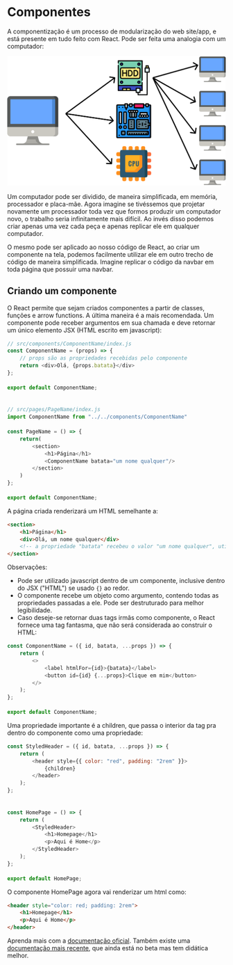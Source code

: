 # Componentes

A componentização é um processo de modularização do web site/app, e está presente em tudo feito com React. Pode ser feita uma analogia com um computador:

![Imagem da arquitetura simplificada de um computador](<../../../Imagens DocStruct/Projetos/computer_components.png>)

Um computador pode ser dividido, de maneira simplificada, em memória, processador e placa-mãe. Agora imagine se tivéssemos que projetar novamente um processador toda vez que formos produzir um computador novo, o trabalho seria infinitamente mais difícil. Ao invés disso podemos criar apenas uma vez cada peça e apenas replicar ele em qualquer computador.

O mesmo pode ser aplicado ao nosso código de React, ao criar um componente na tela, podemos facilmente utilizar ele em outro trecho de código de maneira simplificada. Imagine replicar o código da navbar em toda página que possuir uma navbar.

## Criando um componente

O React permite que sejam criados componentes a partir de classes, funções e arrow functions. A última maneira é a mais recomendada.
Um componente pode receber argumentos em sua chamada e deve retornar um único elemento JSX (HTML escrito em javascript):

```js
// src/components/ComponentName/index.js
const ComponentName = (props) => {
	// props são as propriedades recebidas pelo componente
	return <div>Olá, {props.batata}</div>
};

export default ComponentName;


// src/pages/PageName/index.js
import ComponentName from "../../components/ComponentName"

const PageName = () => {
	return(
        <section>
            <h1>Página</h1>
            <ComponentName batata="um nome qualquer"/>
        </section>
    )
};

export default ComponentName;
```

A página criada renderizará um HTML semelhante a:

```html
<section>
	<h1>Página</h1>
	<div>Olá, um nome qualquer</div>
	<!-- a propriedade "batata" recebeu o valor "um nome qualquer", utilizado na renderização do componente -->
</section>
```

Observações:

- Pode ser utilizado javascript dentro de um componente, inclusive dentro do JSX ("HTML") se usado `{}` ao redor.
- O componente recebe um objeto como argumento, contendo todas as propriedades passadas a ele. Pode ser destruturado para melhor legibilidade.
- Caso deseje-se retornar duas tags irmãs como componente, o React fornece uma tag fantasma, que não será considerada ao construir o HTML:

```js
const ComponentName = ({ id, batata, ...props }) => {
	return (
		<>
			<label htmlFor={id}>{batata}</label>
			<button id={id} {...props}>Clique em mim</button>
		</>
	);
};

export default ComponentName;
```

Uma propriedade importante é a children, que passa o interior da tag pra dentro do componente como uma propriedade:
```js
const StyledHeader = ({ id, batata, ...props }) => {
	return (
		<header style={{ color: "red", padding: "2rem" }}>
			{children}
		</header>
	);
};


const HomePage = () => {
	return (
		<StyledHeader>
			<h1>Homepage</h1>
			<p>Aqui é Home</p>
		</StyledHeader>
	);
};

export default HomePage;
```

O componente HomePage agora vai renderizar um html como:
```html
<header style="color: red; padding: 2rem">
	<h1>Homepage</h1>
	<p>Aqui é Home</p>
</header>
```


Aprenda mais com a [documentação oficial](https://reactjs.org/tutorial/tutorial.html).
Também existe uma [documentação mais recente](https://beta.reactjs.org/learn), que ainda está no beta mas tem didática melhor.
